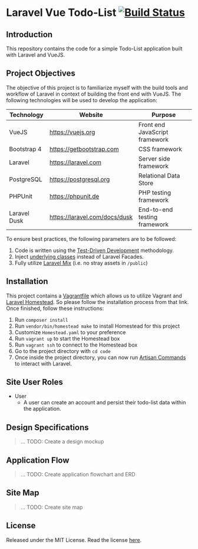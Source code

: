 # Laravel Vue Todo-List [![Build Status](https://travis-ci.com/alchermd/laravel-vue-todo-list.svg?branch=master)](https://travis-ci.com/alchermd/laravel-vue-todo-list)

## Introduction

This repository contains the code for a simple Todo-List application built with Laravel and VueJS.

## Project Objectives

The objective of this project is to familiarize myself with the build tools and workflow of Laravel in context of building the front end with VueJS. The following technologies will be used to develop the application:

| Technology | Website | Purpose |
| --- | --- | --- |
| VueJS | https://vuejs.org | Front end JavaScript framework |
| Bootstrap 4 | https://getbootstrap.com | CSS framework |
| Laravel | https://laravel.com | Server side framework |
| PostgreSQL | https://postgresql.org | Relational Data Store |
| PHPUnit | https://phpunit.de | PHP testing framework |
| Laravel Dusk | https://laravel.com/docs/dusk | End-to-end testing framework |

To ensure best practices, the following parameters are to be followed:

1. Code is written using the [Test-Driven Development](#) methodology.
2. Inject [underlying classes](https://laravel.com/docs/facades#facade-class-reference) instead of Laravel Facades.
3. Fully utilize [Laravel Mix](https://laravel.com/docs/mix) (i.e. no stray assets in `/public`)

## Installation

This project contains a [Vagrantfile](Vagrantfile) which allows us to utilize Vagrant and [Laravel Homestead](https://laravel.com/docs/homestead). So please follow the installation process from that link. Once finished, follow these instructions:

1. Run `composer install`
2. Run `vendor/bin/homestead make` to install Homestead for this project
3. Customize `Homestead.yaml` to your preference
4. Run `vagrant up` to start the Homestead box
5. Run `vagrant ssh` to connect to the Homestead box
6. Go to the project directory with `cd code`
7. Once inside the project directory, you can now run [Artisan Commands](https://laravel.com/docs/artisan) to interact with Laravel.

## Site User Roles

- User
    - A user can create an account and persist their todo-list data within the application.

## Design Specifications

> ... TODO: Create a design mockup

## Application Flow

> ... TODO: Create application flowchart and ERD

## Site Map

> ... TODO: Create site map

## License

Released under the MIT License. Read the license [here](LICENSE).
